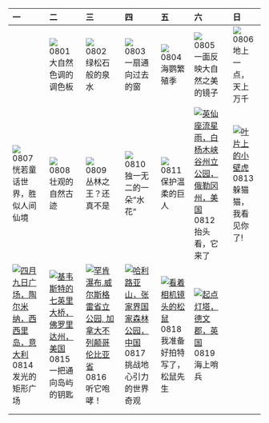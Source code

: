 | 一                                                                                                                                                                                                 | 二                                                                                                                                                                                                | 三                                                                                                                                                                                                            | 四                                                                                                                                                                                                   | 五                                                                                                                                                                                            | 六                                                                                                                                                                                                     | 日                                                                                                                                                                             |
|:--------------------------------------------------------------------------------------------------------------------------------------------------------------------------------------------------|:-------------------------------------------------------------------------------------------------------------------------------------------------------------------------------------------------|:-------------------------------------------------------------------------------------------------------------------------------------------------------------------------------------------------------------|:----------------------------------------------------------------------------------------------------------------------------------------------------------------------------------------------------|:---------------------------------------------------------------------------------------------------------------------------------------------------------------------------------------------|:------------------------------------------------------------------------------------------------------------------------------------------------------------------------------------------------------|:------------------------------------------------------------------------------------------------------------------------------------------------------------------------------|
|                                                                                                                                                                                                   | [![](https://www.bing.com/th?id=OHR.CapitolButte_ZH-CN7707972988_320x240.jpg)](https://www.bing.com/th?id=OHR.CapitolButte_ZH-CN7707972988_UHD.jpg)<br>0801<br>大自然色调的调色板                         | [![](https://www.bing.com/th?id=OHR.ZelenciSprings_ZH-CN8022746409_320x240.jpg)](https://www.bing.com/th?id=OHR.ZelenciSprings_ZH-CN8022746409_UHD.jpg)<br>0802<br>绿松石般的泉水                                   | [![](https://www.bing.com/th?id=OHR.GothicRuins_ZH-CN8317467997_320x240.jpg)](https://www.bing.com/th?id=OHR.GothicRuins_ZH-CN8317467997_UHD.jpg)<br>0803<br>一扇通向过去的窗                               | [![](https://www.bing.com/th?id=OHR.AtlanticPuffin_ZH-CN8523220989_320x240.jpg)](https://www.bing.com/th?id=OHR.AtlanticPuffin_ZH-CN8523220989_UHD.jpg)<br>0804<br>海鹦繁殖季                     | [![](https://www.bing.com/th?id=OHR.NaganoPond_ZH-CN8794832798_320x240.jpg)](https://www.bing.com/th?id=OHR.NaganoPond_ZH-CN8794832798_UHD.jpg)<br>0805<br>一面反映大自然之美的镜子                               | [![](https://www.bing.com/th?id=OHR.BodieNC_ZH-CN9027999004_320x240.jpg)](https://www.bing.com/th?id=OHR.BodieNC_ZH-CN9027999004_UHD.jpg)<br>0806<br>地上一点，天上万千                |
| [![](https://www.bing.com/th?id=OHR.LiQiu2023_ZH-CN9197909278_320x240.jpg)](https://www.bing.com/th?id=OHR.LiQiu2023_ZH-CN9197909278_UHD.jpg)<br>0807<br>恍若童话世界，胜似人间仙境                            | [![](https://www.bing.com/th?id=OHR.PandiZucchero_ZH-CN9833521922_320x240.jpg)](https://www.bing.com/th?id=OHR.PandiZucchero_ZH-CN9833521922_UHD.jpg)<br>0808<br>壮观的自然古迹                         | [![](https://www.bing.com/th?id=OHR.WorldLionDay_ZH-CN0525835107_320x240.jpg)](https://www.bing.com/th?id=OHR.WorldLionDay_ZH-CN0525835107_UHD.jpg)<br>0809<br>丛林之王？还真不是                                     | [![](https://www.bing.com/th?id=OHR.JupiterArtland_ZH-CN7955790073_320x240.jpg)](https://www.bing.com/th?id=OHR.JupiterArtland_ZH-CN7955790073_UHD.jpg)<br>0810<br>独一无二的一朵“水花”                      | [![](https://www.bing.com/th?id=OHR.ThreeElephants_ZH-CN8708711085_320x240.jpg)](https://www.bing.com/th?id=OHR.ThreeElephants_ZH-CN8708711085_UHD.jpg)<br>0811<br>保护温柔的巨人                   | [![](https://www.bing.com/th?id=OHR.PerseidsOregon_ZH-CN9427980491_320x240.jpg '英仙座流星雨，白杨木峡谷州立公园，俄勒冈州，美国')](https://www.bing.com/th?id=OHR.PerseidsOregon_ZH-CN9427980491_UHD.jpg)<br>0812<br>抬头看，它来了 | [![](https://www.bing.com/th?id=OHR.GeckoLeaf_ZH-CN9908456174_320x240.jpg '叶片上的小壁虎')](https://www.bing.com/th?id=OHR.GeckoLeaf_ZH-CN9908456174_UHD.jpg)<br>0813<br>躲猫猫，我看见你了! |
| [![](https://www.bing.com/th?id=OHR.TaorminaSquare_ZH-CN0273325652_320x240.jpg '四月九日广场，陶尔米纳，西西里岛，意大利')](https://www.bing.com/th?id=OHR.TaorminaSquare_ZH-CN0273325652_UHD.jpg)<br>0814<br>发光的矩形广场 | [![](https://www.bing.com/th?id=OHR.KeyWestBridge_ZH-CN2540450067_320x240.jpg '基韦斯特的七英里大桥，佛罗里达州，美国')](https://www.bing.com/th?id=OHR.KeyWestBridge_ZH-CN2540450067_UHD.jpg)<br>0815<br>一把通向岛屿的钥匙 | [![](https://www.bing.com/th?id=OHR.HelmckenWaterfall_ZH-CN9694510761_320x240.jpg '罕肯瀑布,威尔斯格雷省立公园, 加拿大不列颠哥伦比亚省')](https://www.bing.com/th?id=OHR.HelmckenWaterfall_ZH-CN9694510761_UHD.jpg)<br>0816<br>听它咆哮！ | [![](https://www.bing.com/th?id=OHR.AvatarMountain_ZH-CN3268610045_320x240.jpg '哈利路亚山，张家界国家森林公园，中国')](https://www.bing.com/th?id=OHR.AvatarMountain_ZH-CN3268610045_UHD.jpg)<br>0817<br>挑战地心引力的世界奇观 | [![](https://www.bing.com/th?id=OHR.CameraSquirrel_ZH-CN3580119980_320x240.jpg '看着相机镜头的松鼠')](https://www.bing.com/th?id=OHR.CameraSquirrel_ZH-CN3580119980_UHD.jpg)<br>0818<br>我准备好拍特写了，松鼠先生 | [![](https://www.bing.com/th?id=OHR.StartPointLight_ZH-CN4021540566_320x240.jpg '起点灯塔，德文郡，英国')](https://www.bing.com/th?id=OHR.StartPointLight_ZH-CN4021540566_UHD.jpg)<br>0819<br>海上哨兵               |                                                                                                                                                                               |
|                                                                                                                                                                                                   |                                                                                                                                                                                                  |                                                                                                                                                                                                              |                                                                                                                                                                                                     |                                                                                                                                                                                              |                                                                                                                                                                                                       |                                                                                                                                                                               |
|                                                                                                                                                                                                   |                                                                                                                                                                                                  |                                                                                                                                                                                                              |                                                                                                                                                                                                     |                                                                                                                                                                                              |                                                                                                                                                                                                       |                                                                                                                                                                               |